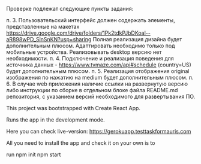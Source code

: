 ﻿Проверке подлежат следующие пункты задания:

п. 3. Пользовательский интерфейс должен содержать элементы, представленные на макетах https://drive.google.com/drive/folders/1Pk2tdkPJbDKoal--aR898wPD_SlnSnKN?usp=sharing Полная реализация дизайна будет дополнительным плюсом. Адаптировать необходимо только под мобильные устройства. Реализовывать desktop версию нет необходимости. 
п. 4. Подключение и реализация поведения для источника данных - https://www.tvmaze.com/api#schedule (country=US) будет дополнительным плюсом.
п. 5. Реализация отображения original изображения по нажатию на medium будет дополнительным плюсом. 
п. 6. В случае web приложения наличие ссылки на развернутую версию либо инструкции по сборке в отдельном блоке файла README.md репозитория, с указанием версий необходимого для развертывания ПО.

This project was bootstrapped with Create React App.

Runs the app in the development mode.

Here you can check live-version: https://gerokuapp.testtaskformauris.com

All you need to install the app and check it on your own is to

run npm init
npm start
